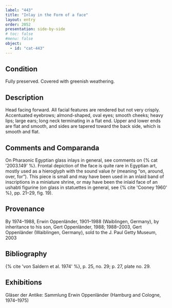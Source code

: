 ```yaml
---
label: "443"
title: "Inlay in the Form of a face"
layout: entry
order: 2052
presentation: side-by-side
# toc: false
#menu: false 
object:
  - id: "cat-443"
---
```


## Condition

Fully preserved. Covered with greenish weathering.

## Description

Head facing forward. All facial features are rendered but not very crisply. Accentuated eyebrows; almond-shaped, oval eyes; smooth cheeks; heavy lips; large ears; long neck terminating in a flat end. Upper and lower ends are flat and smooth, and sides are tapered toward the back side, which is smooth and flat.

## Comments and Comparanda

On Pharaonic Egyptian glass inlays in general, see comments on {% cat '2003.149' %}. Frontal depiction of the face is quite rare in Egyptian art, mostly used as a hieroglyph with the sound value *ḥr* (meaning “on, around, over, for”). This piece is small and may have been used in an inlaid band of inscriptions in a miniature shrine, or may have been the inlaid face of an ushabti figurine (on glass in statuettes in general, see {% cite 'Cooney 1960' %}, pp. 21–29, fig. 19).

## Provenance

By 1974–1988, Erwin Oppenländer, 1901–1988 (Waiblingen, Germany), by inheritance to his son, Gert Oppenländer, 1988; 1988–2003, Gert Oppenländer (Waiblingen, Germany), sold to the J. Paul Getty Museum, 2003

## Bibliography

{% cite 'von Saldern et al. 1974' %}, p. 25, no. 29; p. 27, plate no. 29.

## Exhibitions

Gläser der Antike: Sammlung Erwin Oppenländer (Hamburg and Cologne, 1974–1975)